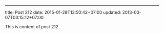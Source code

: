 ---
title: Post 212
date: 2015-01-28T13:50:42+07:00
updated: 2013-03-07T03:15:12+07:00

This is content of post 212